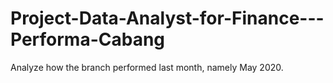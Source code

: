 # Project-Data-Analyst-for-Finance---Performa-Cabang
Analyze how the branch performed last month, namely May 2020. 
